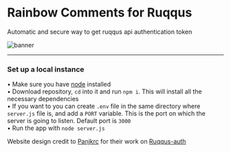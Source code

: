 # Rainbow Comments for Ruqqus

Automatic and secure way to get ruqqus api authentication token

![banner](https://i.imgur.com/RoqmnQJ.png)
<hr>

### Set up a local instance
• Make sure you have [node](https://nodejs.org/en/) installed  
• Download repository, `cd` into it and run `npm i`. This will install all the necessary dependencies  
• If you want to you can create `.env` file in the same directory where `server.js` file is, and add a `PORT` variable. This is the port on which the server is going to listen. Default port is `3000`  
• Run the app with `node server.js`

Website design credit to [Panjkrc](https://github.com/Panjkrc) for their work on [Ruqqus-auth](https://github.com/Ruqqus-API/ruqqus-auth)
